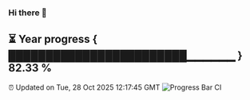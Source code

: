 ### Hi there 👋
⏳ Year progress { ████████████████████████▁▁▁▁▁▁ } 82.33 %
---
⏰ Updated on Tue, 28 Oct 2025 12:17:45 GMT
![Progress Bar CI](https://github.com/Moyi321/Moyi321/workflows/Progress%20Bar%20CI/badge.svg)
